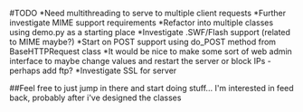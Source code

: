 #TODO
*Need multithreading to serve to multiple client requests
*Further investigate MIME support requirements
*Refactor into multiple classes using demo.py as a starting place
*Investigate .SWF/Flash support (related to MIME maybe?)
*Start on POST support using do_POST method from BaseHTTPRequest class
*It would be nice to make some sort of web admin interface to maybe change values and restart the server or block IPs
    -perhaps add ftp?
*Investigate SSL for server

##Feel free to just jump in there and start doing stuff... I'm interested in feed back, probably after i've designed the classes